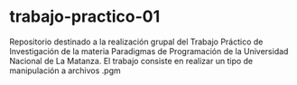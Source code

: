 # trabajo-practico-01
Repositorio destinado a la realización grupal del Trabajo Práctico de Investigación de la materia Paradigmas de Programación de la Universidad Nacional de La Matanza. El trabajo consiste en realizar un tipo de manipulación a archivos .pgm
